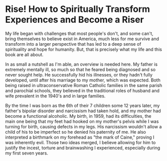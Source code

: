 # Rise! How to Spiritually Transform Experiences and Become a Riser

My life began with challenges that most people's don't, and some can't, bring themselves to believe exist in America, much less for me  survive and transform into a larger perspective that has led to a deep sense of spirituality and hope for humanity. But, that is precisely what my life and this book are all about.

In as small a nutshell as I'm able, an overview is needed here. My father is extremely mentally ill, so much so that he feared being diagnosed and so never sought help. He successfully hid his illnesses, or they hadn't fully developed, until after his marriage to my mother, which was expected. Both being raised in ultraconservative Roman Catholic families in the same parish and parochial schools, they believed in the traditional roles of husband and wife prevalent in the 1940's and in large families.

By the time I was born as the 6th of their 7 children some 12 years later, my father's bipolar disorder and narcissism had taken hold, and my mother had become a functional alcoholic. My birth, in 1959, had its difficulties, the main one being that my feet had hooked on my mother's pelvis while I was turning for birth, causing defects in my legs. His narcissism wouldn't allow a child of his to be imperfect so he denied his paternity of me.  He also interpreted a birthmark on my forehead as "the mark of Caine," proving I was inherently evil. Those two ideas merged, I believe allowing for him to justify the incest, torture and brainwashing I experienced, especially during my first seven years.

